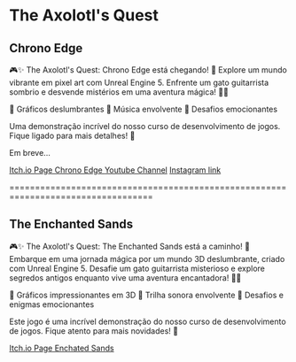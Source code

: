 # The Axolotl's Quest

## Chrono Edge

🎮✨ The Axolotl's Quest: Chrono Edge está chegando! 🌟 Explore um mundo vibrante em pixel art com Unreal Engine 5. Enfrente um gato guitarrista sombrio e desvende mistérios em uma aventura mágica! 🦎🎸

🔹 Gráficos deslumbrantes 🔹 Música envolvente 🔹 Desafios emocionantes

Uma demonstração incrível do nosso curso de desenvolvimento de jogos. Fique ligado para mais detalhes! 🚀

<span style="background-color:rgb(255, 187, 51), color:rgb(0, 0, 102)">Em breve...</span>

<a href="#">Itch.io Page Chrono Edge </a>
<a href="#">Youtube Channel</a>
<a href="#">Instagram link</a>

==================================================================================

## The Enchanted Sands

🎮✨ The Axolotl's Quest: The Enchanted Sands está a caminho! 🌟 Embarque em uma jornada mágica por um mundo 3D deslumbrante, criado com Unreal Engine 5. Desafie um gato guitarrista misterioso e explore segredos antigos enquanto vive uma aventura encantadora! 🦎🎸

🔹 Gráficos impressionantes em 3D
🔹 Trilha sonora envolvente
🔹 Desafios e enigmas emocionantes

Este jogo é uma incrível demonstração do nosso curso de desenvolvimento de jogos. Fique atento para mais novidades! 🚀

<a href="#">Itch.io Page Enchated Sands </a>











